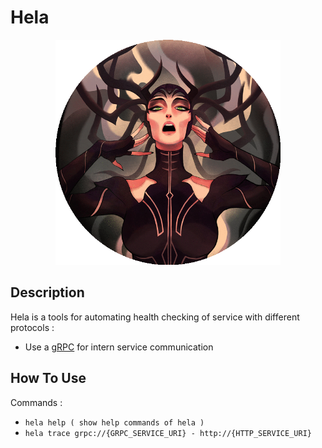 # Hela

<p align="center"><img src="images/hela_logo.png" width="360"></p>


## Description

Hela is a tools for automating health checking of service with different protocols :
- Use a [gRPC](https://) for intern service communication 


## How To Use

Commands : 
- `hela help ( show help commands of hela )`
- `hela trace grpc://{GRPC_SERVICE_URI} - http://{HTTP_SERVICE_URI}`
